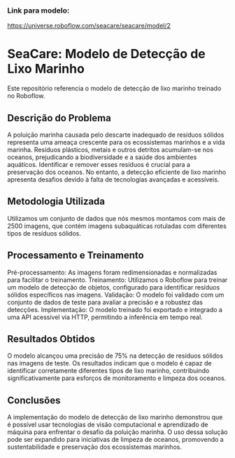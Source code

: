 ### Link para modelo:
https://universe.roboflow.com/seacare/seacare/model/2

# SeaCare: Modelo de Detecção de Lixo Marinho
Este repositório referencia o modelo de detecção de lixo marinho treinado no Roboflow.

## Descrição do Problema
A poluição marinha causada pelo descarte inadequado de resíduos sólidos representa uma ameaça crescente para os ecossistemas marinhos e a vida marinha. Resíduos plásticos, metais e outros detritos acumulam-se nos oceanos, prejudicando a biodiversidade e a saúde dos ambientes aquáticos. Identificar e remover esses resíduos é crucial para a preservação dos oceanos. No entanto, a detecção eficiente de lixo marinho apresenta desafios devido à falta de tecnologias avançadas e acessíveis.

## Metodologia Utilizada
Utilizamos um conjunto de dados que nós mesmos montamos com mais de 2500 imagens, que contém imagens subaquáticas rotuladas com diferentes tipos de resíduos sólidos.

## Processamento e Treinamento
Pré-processamento: As imagens foram redimensionadas e normalizadas para facilitar o treinamento.
Treinamento: Utilizamos o Roboflow para treinar um modelo de detecção de objetos, configurado para identificar resíduos sólidos específicos nas imagens.
Validação: O modelo foi validado com um conjunto de dados de teste para avaliar a precisão e a robustez das detecções.
Implementação: O modelo treinado foi exportado e integrado a uma API acessível via HTTP, permitindo a inferência em tempo real.

## Resultados Obtidos
O modelo alcançou uma precisão de 75% na detecção de resíduos sólidos nas imagens de teste. Os resultados indicam que o modelo é capaz de identificar corretamente diferentes tipos de lixo marinho, contribuindo significativamente para esforços de monitoramento e limpeza dos oceanos.

## Conclusões
A implementação do modelo de detecção de lixo marinho demonstrou que é possível usar tecnologias de visão computacional e aprendizado de máquina para enfrentar o desafio da poluição marinha. O uso dessa solução pode ser expandido para iniciativas de limpeza de oceanos, promovendo a sustentabilidade e preservação dos ecossistemas marinhos.
